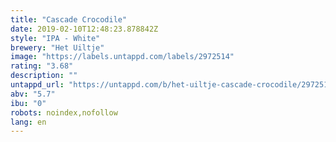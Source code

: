 ```yaml
---
title: "Cascade Crocodile"
date: 2019-02-10T12:48:23.878842Z
style: "IPA - White"
brewery: "Het Uiltje"
image: "https://labels.untappd.com/labels/2972514"
rating: "3.68"
description: ""
untappd_url: "https://untappd.com/b/het-uiltje-cascade-crocodile/2972514"
abv: "5.7"
ibu: "0"
robots: noindex,nofollow
lang: en
---
```

